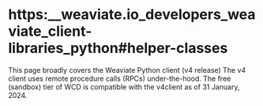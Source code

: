 # https:\_\_weaviate.io_developers_weaviate_client-libraries_python#helper-classes

This page broadly covers the Weaviate Python client (v4 release) The v4 client uses remote procedure calls (RPCs) under-the-hood. The free (sandbox) tier of WCD is compatible with the v4client as of 31 January, 2024.
